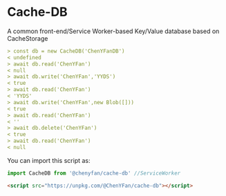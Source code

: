 # Cache-DB

A common front-end/Service Worker-based Key/Value database based on CacheStorage


```md
> const db = new CacheDB('ChenYFanDB')
< undefined
> await db.read('ChenYFan')
< null
> await db.write('ChenYFan','YYDS')
< true
> await db.read('ChenYFan')
< 'YYDS'
> await db.write('ChenYFan',new Blob([]))
< true
> await db.read('ChenYFan')
< ''
> await db.delete('ChenYFan')
< true
> await db.read('ChenYFan')
< null
```

You can import this script as:

```js
import CacheDB from '@chenyfan/cache-db' //ServiceWorker
```

```html
<script src="https://unpkg.com/@ChenYFan/cache-db"></script>
```